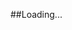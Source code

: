 ##Loading...

<!----
### Hi there 👋
I'm Anshu Patel. I know it sounds like Gujarati, but I'm from Uttar Pradesh. lol
Well! I'm just exploring different corners of Computer Science. Yet, Web Development is that which excites me the most.

[![Anshu Patel's GitHub stats](https://github-readme-stats.vercel.app/api?username=anshupatelz)](https://github.com/anuraghazra/github-readme-stats)

[![Top Langs](https://github-readme-stats.vercel.app/api/top-langs/?username=anshupatelz)](https://github.com/anuraghazra/github-readme-stats)



[![trophy](https://github-profile-trophy.vercel.app/?username=anshupatelz&theme=onedark)](https://github.com/ryo-ma/github-profile-trophy)


**anshupatelz/anshupatelz** is a ✨ _special_ ✨ repository because its `README.md` (this file) appears on your GitHub profile.

Here are some ideas to get you started:

- 🔭 I’m currently working on ...
- 🌱 I’m currently learning ...
- 👯 I’m looking to collaborate on ...
- 🤔 I’m looking for help with ...
- 💬 Ask me about ...
- 📫 How to reach me: ...
- 😄 Pronouns: ...
- ⚡ Fun fact: ...
-->
